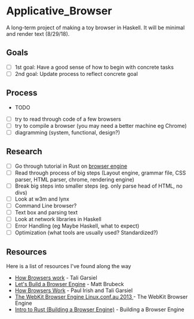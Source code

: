 # Applicative_Browser
A long-term project of making a toy browser in Haskell. It will be minimal and render text (8/29/18).

## Goals
- [ ] 1st goal: Have a good sense of how to begin with concrete tasks
- [ ] 2nd goal: Update process to reflect concrete goal

## Process
- TODO
- [ ] try to read through code of a few browsers
- [ ] try to compile a browser (you may need a better machine eg Chrome)
- [ ] diagramming (system, functional, design?)

## Research
- [ ] Go through tutorial in Rust on [browser engine](https://limpet.net/mbrubeck/2014/08/08/toy-layout-engine-1.html)
- [ ] Read through process of big steps (Layout engine, grammar file, CSS parser, HTML parser, chrome, rendering engine)
- [ ] Break big steps into smaller steps (eg. only parse head of HTML, no divs)
- [ ] Look at w3m and lynx
- [ ] Command Line browser? 
- [ ] Text box and parsing text
- [ ] Look at network libraries in Haskell
- [ ] Error Handling (eg Maybe Haskell, what to expect)
- [ ] Optimization (what tools are usually used? Standardized?)

## Resources
Here is a list of resources I've found along the way
- [How Browsers work](http://taligarsiel.com/Projects/howbrowserswork1.htm) - Tali Garsiel
- [Let's Build a Browser Engine](https://limpet.net/mbrubeck/2014/08/08/toy-layout-engine-1.html) - Matt Brubeck
- [How Browsers Work](https://www.html5rocks.com/en/tutorials/internals/howbrowserswork/) - Paul Irish and Tali Garsiel
- [The WebKit Browser Engine Linux.conf.au 2013 ](https://www.youtube.com/watch?v=YmbvpkjHDjU) - The WebKit Browser Engine
- [Intro to Rust (Building a Browser Engine)](https://www.youtube.com/watch?v=rszgtm7i0n8) - Building a Browser Engine


